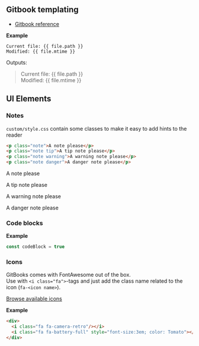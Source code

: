 ## Gitbook templating

 * [Gitbook reference](https://gitbookio.gitbooks.io/documentation/content/format/templating.html)

**Example**
```
Current file: {{ file.path }}
Modified: {{ file.mtime }}
```
Outputs:
> Current file: {{ file.path }}  
> Modified: {{ file.mtime }}

## UI Elements

### Notes

`custom/style.css` contain some classes to make it easy to add hints to the reader

```html
<p class="note">A note please</p>
<p class="note tip">A tip note please</p>
<p class="note warning">A warning note please</p>
<p class="note danger">A danger note please</p>
```

<p class="note">A note please</p>
<p class="note tip">A tip note please</p>
<p class="note warning">A warning note please</p>
<p class="note danger">A danger note please</p>

### Code blocks

**Example**
```js
const codeBlock = true
```

### Icons

GitBooks comes with FontAwesome out of the box.  
Use with `<i class="fa">`-tags and just add the class name related to the icon (`fa-<icon name>`).

[Browse available icons](https://fontawesome.com/icons?d=gallery&s=solid&m=free)

**Example**
```html
<div>
  <i class="fa fa-camera-retro"/></i>
  <i class="fa fa-battery-full" style="font-size:3em; color: Tomato"></i>
</div>
```
<div>
  <i class="fa fa-camera-retro"></i>
  <i class="fa fa-battery-full" style="font-size:3em; color: Tomato"></i>
</div>
